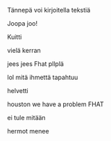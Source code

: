 Tännepä voi kirjoitella tekstiä

Joopa joo!

Kuitti

vielä kerran

jees jees
Fhat
pllplä


lol mitä ihmettä tapahtuu

helvetti

houston we have a problem FHAT

ei tule mitään

hermot menee
